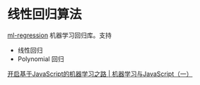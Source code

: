 # 线性回归算法
[ml-regression](https://github.com/mljs/regression) 机器学习回归库。支持
* 线性回归
* Polynomial 回归


[开启基于JavaScript的机器学习之路 | 机器学习与JavaScript（一）](https://mp.weixin.qq.com/s?__biz=MzIwNjQwMzUwMQ==&mid=2247485287&idx=1&sn=2896e4b549ebc51da46e48e4f6e27786&chksm=972365a5a054ecb383a7fc1e4f93b833b7ba4c1b1028384f9da6a2d6ea38acd108f6a3c4836e&scene=27#wechat_redirect)
